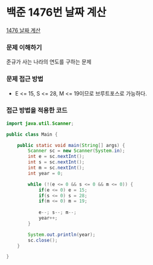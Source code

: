 # 백준 1476번 날짜 계산
[1476 날짜 계산](https://www.acmicpc.net/problem/1476)

### 문제 이해하기
준규가 사는 나라의 연도를 구하는 문제
 

### 문제 접근 방법
- E <= 15, S <= 28, M <= 19이므로 브루트포스로 가능하다.

### 접근 방법을 적용한 코드
```java
import java.util.Scanner;

public class Main {

	public static void main(String[] args) {
		Scanner sc = new Scanner(System.in);
		int e = sc.nextInt();
		int s = sc.nextInt();
		int m = sc.nextInt();
		int year = 0;

		while (!(e <= 0 && s <= 0 && m <= 0)) {
			if(e <= 0) e = 15;
			if(s <= 0) s = 28;
			if(m <= 0) m = 19;
			
			e--; s--; m--;
			year++;
		}

		System.out.println(year);
		sc.close();
	}

}
```
